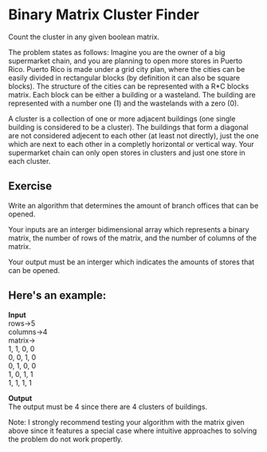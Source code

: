 # Binary Matrix Cluster Finder
 Count the cluster in any given boolean matrix.

The problem states as follows:
Imagine you are the owner of a big supermarket chain, and you are planning to open more stores in Puerto Rico. Puerto Rico is made under a grid city plan, where the cities can be easily divided in rectangular blocks (by definition it can also be square blocks). The structure of the cities can be represented with a R*C blocks matrix. Each block can be either a building or a wasteland. The building are represented with a number one (1) and the wastelands with a zero (0).

A cluster is a collection of one or more adjacent buildings (one single building is considered to be a cluster). The buildings that form a diagonal are not considered adjecent to each other (at least not directly), just the one which are next to each other in a completly horizontal or vertical way.
Your supermarket chain can only open stores in clusters and just one store in each cluster.

## Exercise
Write an algorithm that determines the amount of branch offices that can be opened.

Your inputs are an interger bidimensional array which represents a binary matrix, the number of rows of the matrix, and the number of columns of the matrix.

Your output must be an interger which indicates the amounts of stores that can be opened.

## Here's an example:

**Input** </br>
rows->5 </br>
columns->4 </br>
matrix-> </br>
1, 1, 0, 0 </br>
0, 0, 1, 0 </br>
0, 1, 0, 0 </br>
1, 0, 1, 1 </br>
1, 1, 1, 1 </br>

**Output**</br>
The output must be 4 since there are 4 clusters of buildings.

Note: I strongly recommend testing your algorithm with the matrix given above since it features a special case where intuitive approaches to solving the problem do not work propertly.
